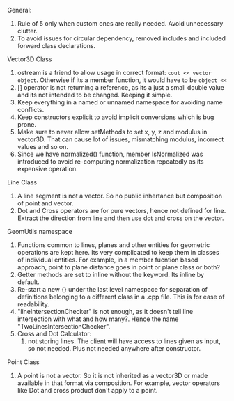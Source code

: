 General:
1. Rule of 5 only when custom ones are really needed. Avoid unnecessary clutter.
2. To avoid issues for circular dependency, removed includes and included forward class declarations.

Vector3D Class

1. ostream is a friend to allow usage in correct format: `cout << vector object`. Otherwise if its a member function, it would have to be `object << ` 
2. [] operator is not returning a reference, as its a just a small double value and its not intended to be changed. Keeping it simple.
3. Keep everything in a named or unnamed namespace for avoiding name conflicts.
4. Keep constructors explicit to avoid implicit conversions which is bug prone.
5. Make sure to never allow setMethods to set x, y, z and modulus in vector3D. That can cause lot of issues, mismatching modulus, incorrect values and so on.
6. Since we have normalized() function, member IsNormalized was introduced to avoid re-computing normalization repeatedly as its expensive operation.


Line Class

1. A line segment is not a vector. So no public inhertance but composition of point and vector.
2. Dot and Cross operators are for pure vectors, hence not defined for line. Extract the direction from line and then use dot and cross on the vector.



GeomUtils namespace

1. Functions common to lines, planes and other entities for geometric operations are kept here. Its very complicated to keep them in classes of individual entities. For example, in a member fucntion based approach, point to plane distance goes in point or plane class or both?
2. Getter methods are set to inline without the keyword. Its inline by default.
3. Re-start a new {} under the last level namespace for separation of definitions belonging to a different class in a .cpp file. This is for ease of readability.
4.  "lineIntersectionChecker" is not enough, as it doesn't tell line intersection with what and how many?. Hence the name "TwoLinesIntersectionChecker".
5.  Cross and Dot Calculator:
    1.  not storing lines. The client will have access to lines given as input, so not needed. Plus not needed anywhere after constructor.

Point Class

1. A point is not a vector. So it is not inherited as a vector3D or made available in that format via composition. For example, vector operators like Dot and cross product don't apply to a point.

